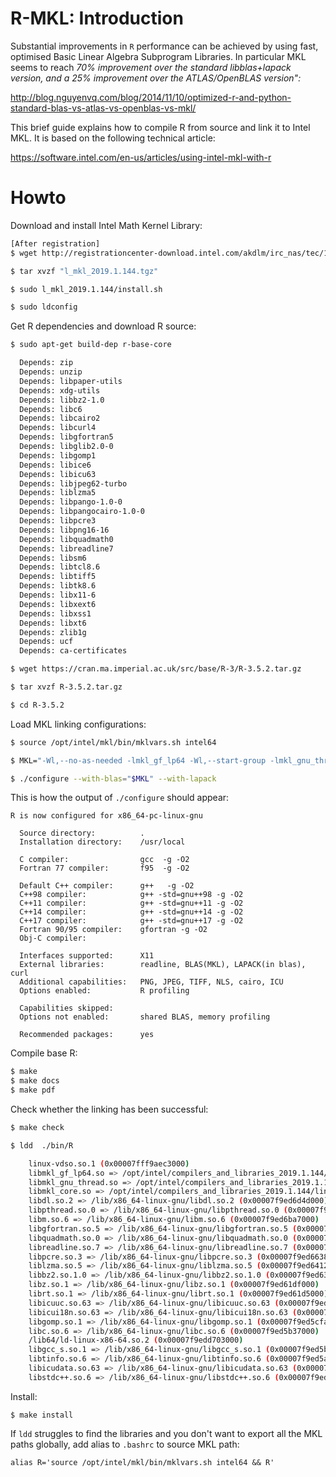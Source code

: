 
# R-MKL: Introduction

Substantial improvements in `R` performance can be achieved by using fast, optimised Basic Linear Algebra Subprogram Libraries. In particular MKL seems to reach _70% improvement over the standard libblas+lapack version, and a 25% improvement over the ATLAS/OpenBLAS version":_

http://blog.nguyenvq.com/blog/2014/11/10/optimized-r-and-python-standard-blas-vs-atlas-vs-openblas-vs-mkl/

This brief guide explains how to compile R from source and link it to Intel MKL. It is based on the following technical article:

https://software.intel.com/en-us/articles/using-intel-mkl-with-r

# Howto

Download and install Intel Math Kernel Library:

```bash
[After registration]
$ wget http://registrationcenter-download.intel.com/akdlm/irc_nas/tec/14895/l_mkl_2019.1.144.tgz

$ tar xvzf "l_mkl_2019.1.144.tgz"

$ sudo l_mkl_2019.1.144/install.sh

$ sudo ldconfig
```

Get R dependencies and download R source:

```bash
$ sudo apt-get build-dep r-base-core

  Depends: zip
  Depends: unzip
  Depends: libpaper-utils
  Depends: xdg-utils
  Depends: libbz2-1.0
  Depends: libc6
  Depends: libcairo2
  Depends: libcurl4
  Depends: libgfortran5
  Depends: libglib2.0-0
  Depends: libgomp1
  Depends: libice6
  Depends: libicu63
  Depends: libjpeg62-turbo
  Depends: liblzma5
  Depends: libpango-1.0-0
  Depends: libpangocairo-1.0-0
  Depends: libpcre3
  Depends: libpng16-16
  Depends: libquadmath0
  Depends: libreadline7
  Depends: libsm6
  Depends: libtcl8.6
  Depends: libtiff5
  Depends: libtk8.6
  Depends: libx11-6
  Depends: libxext6
  Depends: libxss1
  Depends: libxt6
  Depends: zlib1g
  Depends: ucf
  Depends: ca-certificates

$ wget https://cran.ma.imperial.ac.uk/src/base/R-3/R-3.5.2.tar.gz

$ tar xvzf R-3.5.2.tar.gz

$ cd R-3.5.2
```

Load MKL linking configurations:

```bash
$ source /opt/intel/mkl/bin/mklvars.sh intel64

$ MKL="-Wl,--no-as-needed -lmkl_gf_lp64 -Wl,--start-group -lmkl_gnu_thread  -lmkl_core  -Wl,--end-group -fopenmp  -ldl -lpthread -lm"

$ ./configure --with-blas="$MKL" --with-lapack

```

This is how the output of `./configure` should appear:

```
R is now configured for x86_64-pc-linux-gnu

  Source directory:          .
  Installation directory:    /usr/local

  C compiler:                gcc  -g -O2
  Fortran 77 compiler:       f95  -g -O2

  Default C++ compiler:      g++   -g -O2
  C++98 compiler:            g++ -std=gnu++98 -g -O2
  C++11 compiler:            g++ -std=gnu++11 -g -O2
  C++14 compiler:            g++ -std=gnu++14 -g -O2
  C++17 compiler:            g++ -std=gnu++17 -g -O2
  Fortran 90/95 compiler:    gfortran -g -O2
  Obj-C compiler:	      

  Interfaces supported:      X11
  External libraries:        readline, BLAS(MKL), LAPACK(in blas), curl
  Additional capabilities:   PNG, JPEG, TIFF, NLS, cairo, ICU
  Options enabled:           R profiling

  Capabilities skipped:      
  Options not enabled:       shared BLAS, memory profiling

  Recommended packages:      yes

```

Compile base R:

```bash
$ make
$ make docs
$ make pdf
```

Check whether the linking has been successful:

```bash
$ make check

$ ldd  ./bin/R

	linux-vdso.so.1 (0x00007fff9aec3000)
	libmkl_gf_lp64.so => /opt/intel/compilers_and_libraries_2019.1.144/linux/mkl/lib/intel64_lin/libmkl_gf_lp64.so (0x00007f9edc74f000)
	libmkl_gnu_thread.so => /opt/intel/compilers_and_libraries_2019.1.144/linux/mkl/lib/intel64_lin/libmkl_gnu_thread.so (0x00007f9edaefb000)
	libmkl_core.so => /opt/intel/compilers_and_libraries_2019.1.144/linux/mkl/lib/intel64_lin/libmkl_core.so (0x00007f9ed6d6f000)
	libdl.so.2 => /lib/x86_64-linux-gnu/libdl.so.2 (0x00007f9ed6d4d000)
	libpthread.so.0 => /lib/x86_64-linux-gnu/libpthread.so.0 (0x00007f9ed6d2c000)
	libm.so.6 => /lib/x86_64-linux-gnu/libm.so.6 (0x00007f9ed6ba7000)
	libgfortran.so.5 => /lib/x86_64-linux-gnu/libgfortran.so.5 (0x00007f9ed693a000)
	libquadmath.so.0 => /lib/x86_64-linux-gnu/libquadmath.so.0 (0x00007f9ed68f9000)
	libreadline.so.7 => /lib/x86_64-linux-gnu/libreadline.so.7 (0x00007f9ed66ac000)
	libpcre.so.3 => /lib/x86_64-linux-gnu/libpcre.so.3 (0x00007f9ed6638000)
	liblzma.so.5 => /lib/x86_64-linux-gnu/liblzma.so.5 (0x00007f9ed6412000)
	libbz2.so.1.0 => /lib/x86_64-linux-gnu/libbz2.so.1.0 (0x00007f9ed63fd000)
	libz.so.1 => /lib/x86_64-linux-gnu/libz.so.1 (0x00007f9ed61df000)
	librt.so.1 => /lib/x86_64-linux-gnu/librt.so.1 (0x00007f9ed61d5000)
	libicuuc.so.63 => /lib/x86_64-linux-gnu/libicuuc.so.63 (0x00007f9ed6006000)
	libicui18n.so.63 => /lib/x86_64-linux-gnu/libicui18n.so.63 (0x00007f9ed5d2b000)
	libgomp.so.1 => /lib/x86_64-linux-gnu/libgomp.so.1 (0x00007f9ed5cfa000)
	libc.so.6 => /lib/x86_64-linux-gnu/libc.so.6 (0x00007f9ed5b37000)
	/lib64/ld-linux-x86-64.so.2 (0x00007f9edd703000)
	libgcc_s.so.1 => /lib/x86_64-linux-gnu/libgcc_s.so.1 (0x00007f9ed5b1d000)
	libtinfo.so.6 => /lib/x86_64-linux-gnu/libtinfo.so.6 (0x00007f9ed5aef000)
	libicudata.so.63 => /lib/x86_64-linux-gnu/libicudata.so.63 (0x00007f9ed40ff000)
	libstdc++.so.6 => /lib/x86_64-linux-gnu/libstdc++.so.6 (0x00007f9ed3f7c000)

```

Install:

```basj
$ make install
```

If `ldd` struggles to find the libraries and you don't want to export all the MKL paths globally, add alias to `.bashrc` to source MKL path:

```
alias R='source /opt/intel/mkl/bin/mklvars.sh intel64 && R'
```
